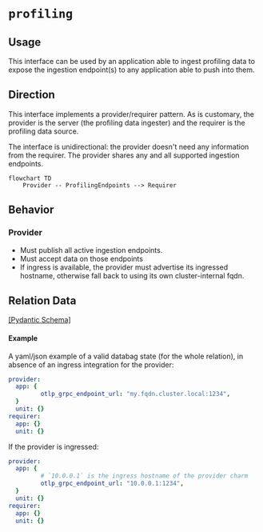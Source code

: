 # `profiling`

## Usage

This interface can be used by an application able to ingest profiling data to expose the ingestion 
endpoint(s) to any application able to push into them.

## Direction

This interface implements a provider/requirer pattern. As is customary, the provider is the server 
(the profiling data ingester) and the requirer is the profiling data source.

The interface is unidirectional: the provider doesn't need any information from the requirer.
The provider shares any and all supported ingestion endpoints.

```mermaid
flowchart TD
    Provider -- ProfilingEndpoints --> Requirer
```

## Behavior
### Provider

- Must publish all active ingestion endpoints.
- Must accept data on those endpoints
- If ingress is available, the provider must advertise its ingressed hostname, 
  otherwise fall back to using its own cluster-internal fqdn.

## Relation Data

[\[Pydantic Schema\]](./schema.py)

#### Example
A yaml/json example of a valid databag state (for the whole relation), in absence of an ingress 
integration for the provider:
```yaml
provider:
  app: {
         otlp_grpc_endpoint_url: "my.fqdn.cluster.local:1234",
  }
  unit: {}
requirer:
  app: {}
  unit: {}
```

If the provider is ingressed:
```yaml
provider:
  app: {
         # `10.0.0.1` is the ingress hostname of the provider charm
         otlp_grpc_endpoint_url: "10.0.0.1:1234",
  }
  unit: {}
requirer:
  app: {}
  unit: {}
```
